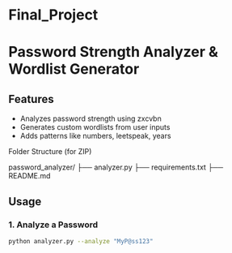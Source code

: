 # Final_Project
# Password Strength Analyzer & Wordlist Generator

## Features
- Analyzes password strength using zxcvbn
- Generates custom wordlists from user inputs
- Adds patterns like numbers, leetspeak, years

 Folder Structure (for ZIP)

 password_analyzer/
├── analyzer.py
├── requirements.txt
├── README.md


## Usage

### 1. Analyze a Password
```bash
python analyzer.py --analyze "MyP@ss123"
